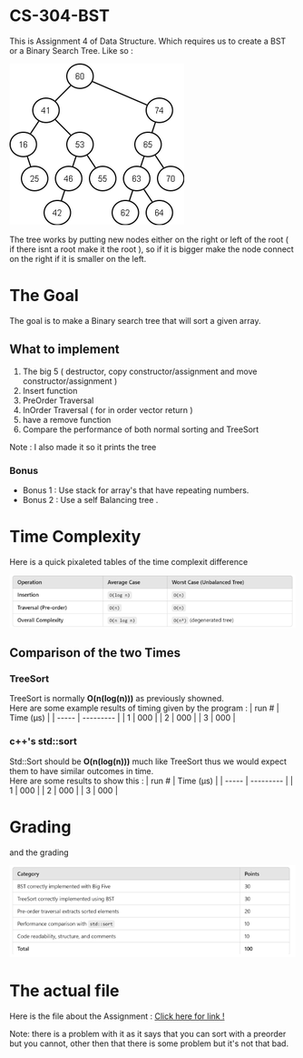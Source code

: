 # CS-304-BST
This is Assignment 4 of Data Structure. Which requires us to create a BST or a Binary Search Tree. 
Like so : 

![alt text](images/image.png)

The tree works by putting new nodes either on the right or left of the root ( if there isnt a root make it the root ), so if it is bigger make the node connect on the right if it is smaller on the left.

# The Goal
The goal is to make a Binary search tree that will sort a given array.

## What to implement 
1. The big 5 ( destructor, copy constructor/assignment and move constructor/assignment )
2. Insert function
3. PreOrder Traversal
4. InOrder Traversal ( for in order vector return )
5. have a remove function
6. Compare the performance of both normal sorting and TreeSort

Note : I also made it so it prints the tree


###     Bonus
- Bonus 1 : Use stack for array's that have repeating numbers.
- Bonus 2 : Use a self Balancing tree .

# Time Complexity 

Here is a quick pixaleted tables of the time complexit difference

![Boo !!!](images/Time.png)

## Comparison of the two Times 

###     TreeSort 
TreeSort is normally __**O**(n(log(n)))__ as previously showned.\
Here are some example results of timing given by the program :
| run # | Time (μs) |
| ----- | --------- |
|   1   | 000       |
|   2   | 000       |
|   3   | 000       |

###     c++'s std::sort
Std::Sort should be __**O**(n(log(n)))__ much like TreeSort thus we would expect them to have similar outcomes in time.\
Here are some results to show this : 
| run # | Time (μs) |
| ----- | --------- |
|   1   | 000       |
|   2   | 000       |
|   3   | 000       |


# Grading

and the grading

![ AAHHH !](images/Grading.png)

# The actual file 
Here is the file about the Assignment : [Click here for link !](Documents/CS304_A4_treesort.pdf)

Note: there is a problem with it as it says that you can sort with a preorder but you cannot, other then that there is some problem but it's not that bad.
